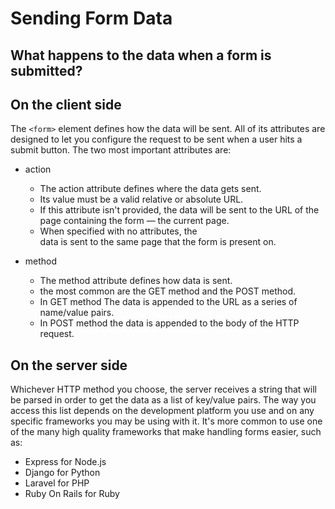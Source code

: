 # Sending Form Data
## What happens to the data when a form is submitted?
## On the client side   
The `<form>` element defines how the data will be sent. All of its attributes are designed to let you configure the request to be sent when a user hits a submit button. The two most important attributes are:
* action
    * The action attribute defines where the data gets sent.
    * Its value must be a valid relative or absolute URL. 
    * If this attribute isn't provided, the data will be sent to the URL of the page containing the form — the current page.
    * When specified with no attributes, the <form> data is sent to the same page that the form is present on.

* method
    * The method attribute defines how data is sent.
    * the most common are the GET method and the POST method.
    * In GET method The data is appended to the URL as a series of name/value pairs.
    * In POST method the data is appended to the body of the HTTP request.
## On the server side
Whichever HTTP method you choose, the server receives a string that will be parsed in order to get the data as a list of key/value pairs. The way you access this list depends on the development platform you use and on any specific frameworks you may be using with it.
It's more common to use one of the many high quality frameworks that make handling forms easier, such as:

* Express for Node.js
* Django for Python
* Laravel for PHP
* Ruby On Rails for Ruby


